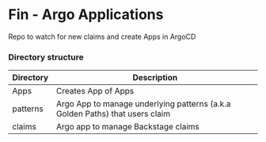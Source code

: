 # Fin - Argo Applications

Repo to watch for new claims and create Apps in ArgoCD

### Directory structure

| Directory | Description |
|-----------|-------------|
| Apps      | Creates App of Apps |
| patterns  | Argo App to manage underlying patterns (a.k.a Golden Paths) that users claim |
| claims    | Argo app to manage Backstage claims |
